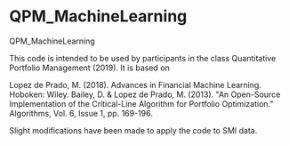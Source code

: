 # QPM_MachineLearning
QPM_MachineLearning

This code is intended to be used by participants in the class Quantitative Portfolio Management (2019).
It is based on

Lopez de Prado, M. (2018). Advances in Financial Machine Learning. Hoboken: Wiley.
Bailey, D. & Lopez de Prado, M. (2013). "An Open-Source Implementation of the Critical-Line Algorithm for Portfolio Optimization."
Algorithms, Vol. 6, Issue 1, pp. 169-196.

Slight modifications have been made to apply the code to SMI data.
